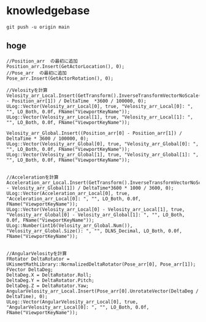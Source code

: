 # knowledgebase

```
git push -u origin main

```

## hoge

	//Position_arr  の最初に追加
	Position_arr.Insert(GetActorLocation(), 0);
	//Pose_arr  の最初に追加
	Pose_arr.Insert(GetActorRotation(), 0);

	//Velosityを計算
	Velosity_arr_Local.Insert(GetTransform().InverseTransformVectorNoScale(Position_arr[0] - Position_arr[1]) / DeltaTime  *3600 / 100000, 0);
	ULog::Vector(Velosity_arr_Local[0], true, "Velosity_arr_Local[0]: ", "", LO_Both, 0.0f, FName("ViewportKeyName"));
	ULog::Vector(Velosity_arr_Local[1], true, "Velosity_arr_Local[1]: ", "", LO_Both, 0.0f, FName("ViewportKeyName"));

	Velosity_arr_Global.Insert((Position_arr[0] - Position_arr[1]) / DeltaTime * 3600 / 100000, 0);
	ULog::Vector(Velosity_arr_Global[0], true, "Velosity_arr_Global[0]: ", "", LO_Both, 0.0f, FName("ViewportKeyName"));
	ULog::Vector(Velosity_arr_Global[1], true, "Velosity_arr_Global[1]: ", "", LO_Both, 0.0f, FName("ViewportKeyName"));
	

	//Accelerationを計算
	Acceleration_arr_Local.Insert(GetTransform().InverseTransformVectorNoScale(Velosity_arr_Global[0] - Velosity_arr_Global[1]) / DeltaTime*3600 * 1000 / 3600, 0);
	ULog::Vector(Acceleration_arr_Local[0], true, "Acceleration_arr_Local[0]: ", "", LO_Both, 0.0f, FName("ViewportKeyName"));
	ULog::Vector(Velosity_arr_Local[0] - Velosity_arr_Local[1], true, "Velosity_arr_Global[0] - Velosity_arr_Global[1]: ", "", LO_Both, 0.0f, FName("ViewportKeyName"));
	ULog::Number(int16(Velosity_arr_Global.Num()), "Velosity_arr_Global.Size(): ", "", DLNS_Decimal, LO_Both, 0.0f, FName("ViewportKeyName"));


	//AngularVelosityを計算
	FRotator DeltaRotator = UKismetMathLibrary::NormalizedDeltaRotator(Pose_arr[0], Pose_arr[1]);
	FVector DeltaDeg;
	DeltaDeg.X = DeltaRotator.Roll;
	DeltaDeg.Y = DeltaRotator.Pitch;
	DeltaDeg.Z = DeltaRotator.Yaw;
	AngularVelosity_arr_Local.Insert(Pose_arr[0].UnrotateVector(DeltaDeg / DeltaTime), 0);
	ULog::Vector(AngularVelosity_arr_Local[0], true, "AngularVelosity_arr_Local[0]: ", "", LO_Both, 0.0f, FName("ViewportKeyName"));


